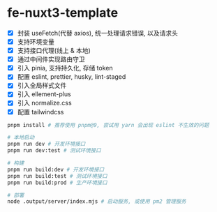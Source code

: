 # fe-nuxt3-template

- [x] 封装 useFetch(代替 axios), 统一处理请求错误, 以及请求头
- [x] 支持环境变量
- [x] 支持接口代理(线上 & 本地)
- [x] 通过中间件实现路由守卫
- [x] 引入 pinia, 支持持久化, 存储 token
- [x] 配置 eslint, prettier, husky, lint-staged
- [x] 引入全局样式文件
- [x] 引入 ellement-plus
- [x] 引入 normalize.css
- [x] 配置 tailwindcss

```bash
pnpm install # 推荐使用 pnpm@9, 尝试用 yarn 会出现 eslint 不生效的问题

# 本地启动
pnpm run dev # 开发环境接口
pnpm run dev:test # 测试环境接口

# 构建
pnpm run build:dev # 开发环境接口
pnpm run build:test # 测试环境接口
pnpm run build:prod # 生产环境接口

# 部署
node .output/server/index.mjs # 启动服务, 或使用 pm2 管理服务
```
